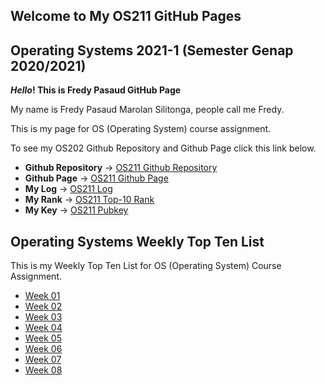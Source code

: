 ## Welcome to My OS211 GitHub Pages

## Operating Systems 2021-1 (Semester Genap 2020/2021)
**_Hello_! This is Fredy Pasaud GitHub Page**

My name is Fredy Pasaud Marolan Silitonga, people call me Fredy. <br/>

This is my page for OS (Operating System) course assignment. <br/>

To see my OS202 Github Repository and Github Page click this link below. <br/>
* **Github Repository** -> [OS211 Github Repository](https://github.com/fredypasaud/os211/) <br/>
* **Github Page** -> [OS211 Github Page](https://fredypasaud.github.io/os211/) <br/>
* **My Log** -> [OS211 Log](https://fredypasaud.github.io/os211/TXT/mylog.txt) <br/>
* **My Rank** -> [OS211 Top-10 Rank](https://fredypasaud.github.io/os211/TXT/myrank.txt) <br/>
* **My Key** -> [OS211 Pubkey](https://fredypasaud.github.io/os211/TXT/mypubkey.txt) <br/>

## Operating Systems Weekly Top Ten List

This is my Weekly Top Ten List for OS (Operating System) Course Assignment.
* [Week 01](W01/)
* [Week 02](W02/)
* [Week 03](W03/)
* [Week 04](W04/)
* [Week 05](W05/)
* [Week 06](W06/)
* [Week 07](W07/)
* [Week 08](W08/)
